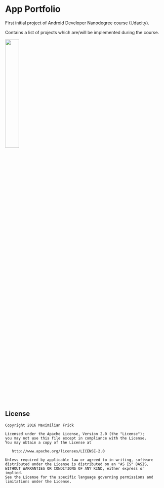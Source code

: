 # App Portfolio
First initial project of Android Developer Nanodegree course (Udacity).

Contains a list of projects which are/will be implemented during the course.

<img width="30%" src="https://cloud.githubusercontent.com/assets/4439173/21050866/7f97b8c6-be1d-11e6-83c1-2e43873d682b.png" />

## License
```
Copyright 2016 Maximilian Frick

Licensed under the Apache License, Version 2.0 (the "License");
you may not use this file except in compliance with the License.
You may obtain a copy of the License at

   http://www.apache.org/licenses/LICENSE-2.0

Unless required by applicable law or agreed to in writing, software
distributed under the License is distributed on an "AS IS" BASIS,
WITHOUT WARRANTIES OR CONDITIONS OF ANY KIND, either express or implied.
See the License for the specific language governing permissions and
limitations under the License.
```
